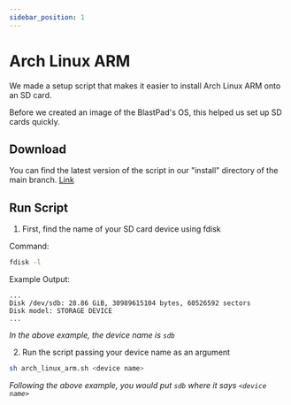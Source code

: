 ```yaml
---
sidebar_position: 1
---
```


# Arch Linux ARM

We made a setup script that makes it easier to install Arch Linux ARM onto an SD card.

Before we created an image of the BlastPad's OS, this helped us set up SD cards quickly.

## Download

You can find the latest version of the script in our "install" directory of the main branch. [Link](https://github.com/Capstone-Projects-2024-Spring/project-blastpad/tree/main/install)

## Run Script

1. First, find the name of your SD card device using fdisk

Command:
```bash
fdisk -l
```

Example Output:
```
...
Disk /dev/sdb: 28.86 GiB, 30989615104 bytes, 60526592 sectors
Disk model: STORAGE DEVICE
...
```

*In the above example, the device name is `sdb`*


2. Run the script passing your device name as an argument

```bash
sh arch_linux_arm.sh <device name>
```

*Following the above example, you would put `sdb` where it says `<device name>`*


